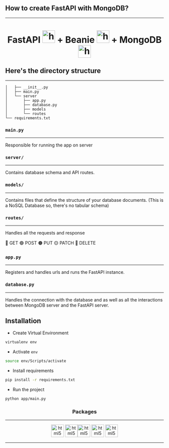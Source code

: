 
## How to create FastAPI with MongoDB?
___

<h1 align="center"> 
FastAPI <img src="https://raw.githubusercontent.com/gilbarbara/logos/main/logos/fastapi-icon.svg" alt="html5" width="40" height="40"/> + Beanie <img src="https://beanie-odm.dev/assets/logo.svg" alt="html5" width="40" height="40"/> + MongoDB <img src="https://raw.githubusercontent.com/gilbarbara/logos/main/logos/mongodb-icon.svg" alt="html5" width="40" height="40"/>
</h1>

## Here's the directory structure
___

```├── app
│   ├── __init__.py
│   ├── main.py
│   └── server
│       ├── app.py
│       ├── database.py
│       ├── models
│       └── routes
└── requirements.txt
```

### `main.py`
___
Responsible for running the app on server

### `server/`
___
Contains database schema and API routes.

### `models/`
___
Contains files that define the structure of your database documents.
(This is a NoSQL Database so, there's no tabular schema)

### `routes/`
___
Handles all the requests and response

🔵 GET 
🟢 POST 
🟠 PUT 
🟡 PATCH 
🔴 DELETE 

### `app.py`
___
Registers and handles urls and runs the FastAPI instance.

### `database.py`
___
Handles the connection with the database and as well as all the interactions between MongoDB server and the FastAPI server.

## Installation

* Create Virtual Environment

```bash
virtualenv env
```
* Activate `env`

```bash
source env/Scripts/activate
```

* Install requirements

```bash
pip install -r requirements.txt
```

* Run the project

```bash
python app/main.py
```
<h3 align="center"> Packages </h3>

___

<p align="center"> 
<img src="https://raw.githubusercontent.com/gilbarbara/logos/main/logos/fastapi-icon.svg" alt="html5" width="40" height="40"/> <img src="https://beanie-odm.dev/assets/logo.svg" alt="html5" width="40" height="40"/><img src="https://raw.githubusercontent.com/gilbarbara/logos/main/logos/mongodb-icon.svg" alt="html5" width="40" height="40"/> <img src="https://pypi-camo.freetls.fastly.net/77995688c0cf8df7a671a4df729bd2f565ab00fc/68747470733a2f2f7261772e6769746875622e636f6d2f6d6f6e676f64622f6d6f746f722f6d61737465722f646f632f5f7374617469632f6d6f746f722e706e67" alt="html5" width="40" height="40"/> <img src="https://pypi-camo.freetls.fastly.net/a9f3326a04ed20fe759542f5c73a95f8a8770235/68747470733a2f2f7261772e67697468756275736572636f6e74656e742e636f6d2f746f6d63687269737469652f757669636f726e2f6d61737465722f646f63732f757669636f726e2e706e67" alt="html5" width="40" height="40"/>
</p>

___

